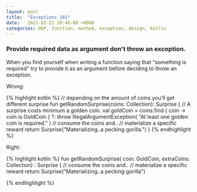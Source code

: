 ```yaml
---
layout: post
title:  "Exceptions 101"
date:   2021-02-21 10:46:08 +0000
categories: OOP, function, method, exception, design, Kotlin
---
```


### Provide required data as argument don't throw an exception.

When you find yourself when writing a function saying that "something is required" try to provide it as an argument before deciding to throw an exception.

Wrong:

{% highlight kotlin %}
// depending on the amount of coins you'll get different surprise
fun getRandomSurprise(coins: Collection<Coin>): Surprise {
    // A surprise costs minimum a golden coin.
    val goldCoin = coins.find { coin -> coin is GoldCoin }
        ?: throw IllegalArgumentException(
            "At least one golden coin is required."
            )
    // consume the coins and..
    // materialize a specific reward
    return Surprise("Materializing..a pecking gorilla.")
}
{% endhighlight %}

Right:

{% highlight kotlin %}
fun getRandomSurprise(
    coin: GoldCoin, 
    extraCoins: Collection<Coin>)
    : Surprise {
    // consume the coins and..
    // materialize a specific reward
    return Surprise("Materializing..a pecking gorilla")

{% endhighlight %}
